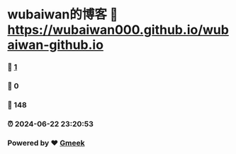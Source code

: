 # wubaiwan的博客 :link: https://wubaiwan000.github.io/wubaiwan-github.io 
### :page_facing_up: [1](https://wubaiwan000.github.io/wubaiwan-github.io/tag.html) 
### :speech_balloon: 0 
### :hibiscus: 148 
### :alarm_clock: 2024-06-22 23:20:53 
### Powered by :heart: [Gmeek](https://github.com/Meekdai/Gmeek)
